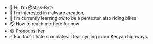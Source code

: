 - 👋 Hi, I’m @Miss-Byte
- 👀 I’m interested in malware creation, 
- 🌱 I’m currently learning ow to be a pentester, also riding bikes
- 📫 How to reach me: here for now
- 😄 Pronouns: her
- ⚡ Fun fact: I hate chocolates. I fear cycling  in our Kenyan highways. 

<!---
Miss-Byte/Miss-Byte is a ✨ special ✨ repository because its `README.md` (this file) appears on your GitHub profile.
You can click the Preview link to take a look at your changes.
--->
